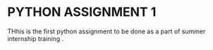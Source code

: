 <h1>PYTHON ASSIGNMENT 1</h1>
<P>THhis is the first python assignment to be done as a part of summer internship training  .</P>
